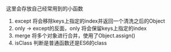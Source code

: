 这里会存放自己经常用到的小函数

1. except 将会移除keys上指定的index并返回一个清洗之后的Object
2. only -> except的反面，only 将会保留keys上指定的index
3. merge 将多个对象进行合并，使用了Object.assign()
4. isClass 判断是普通函数还是ES6的class